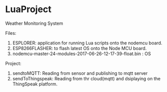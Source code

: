 # LuaProject
Weather Monitoring System

Files:
1. ESPLORER: application for running Lua scripts onto the nodemcu board.
2. ESP8266FLASHER: to flash latest OS onto the Node MCU board.
3. nodemcu-master-24-modules-2017-06-26-12-17-39-float.bin : OS

Project:
1. sendtoMQTT: Reading from sensor and publishing to mqtt server
2. sendToThingspeak: Reading from thr cloud(mqtt) and dsiplaying on the ThingSpeak platform.
